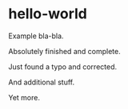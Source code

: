 # hello-world

Example bla-bla.

Absolutely finished and complete.

Just found a typo and corrected.

And additional stuff.

Yet more.
